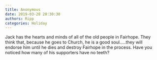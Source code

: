 ```yaml
---
title: Anonymous
date: 2019-03-28 20:30:30
authors: Ripp
categories: Holiday
---
```


 Jack has the hearts and minds of all of the old people in Fairhope.  They think that, because he goes to Church, he is a good soul.....they will endorse him until he dies and destroy Fairhope in the process. Have you noticed how many of his supporters have no teeth?